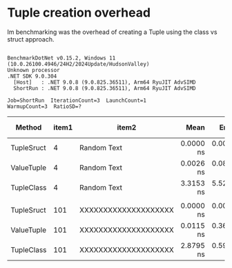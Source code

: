 # Tuple creation overhead

Im benchmarking was the overhead of creating a Tuple using the class vs struct approach.

```

BenchmarkDotNet v0.15.2, Windows 11 (10.0.26100.4946/24H2/2024Update/HudsonValley)
Unknown processor
.NET SDK 9.0.304
  [Host]   : .NET 9.0.8 (9.0.825.36511), Arm64 RyuJIT AdvSIMD
  ShortRun : .NET 9.0.8 (9.0.825.36511), Arm64 RyuJIT AdvSIMD

Job=ShortRun  IterationCount=3  LaunchCount=1  
WarmupCount=3  RatioSD=?  

```
| Method     | item1 | item2                | Mean      | Error     | StdDev    | StdErr    | Min       | Max       | Op/s              | Ratio | Gen0   | Allocated | Alloc Ratio |
|----------- |------ |--------------------- |----------:|----------:|----------:|----------:|----------:|----------:|------------------:|------:|-------:|----------:|------------:|
| TupleSruct | 4     | Random Text          | 0.0000 ns | 0.0000 ns | 0.0000 ns | 0.0000 ns | 0.0000 ns | 0.0000 ns |          Infinity |     ? |      - |         - |           ? |
| ValueTuple | 4     | Random Text          | 0.0026 ns | 0.0835 ns | 0.0046 ns | 0.0026 ns | 0.0000 ns | 0.0079 ns | 378,575,765,325.3 |     ? |      - |         - |           ? |
| TupleClass | 4     | Random Text          | 3.3153 ns | 5.5213 ns | 0.3026 ns | 0.1747 ns | 3.0952 ns | 3.6604 ns |     301,632,980.8 |     ? | 0.0077 |      32 B |           ? |
|            |       |                      |           |           |           |           |           |           |                   |       |        |           |             |
| TupleSruct | 101   | XXXXXXXXXXXXXXXXXXXX | 0.0000 ns | 0.0000 ns | 0.0000 ns | 0.0000 ns | 0.0000 ns | 0.0000 ns |          Infinity |     ? |      - |         - |           ? |
| ValueTuple | 101   | XXXXXXXXXXXXXXXXXXXX | 0.0115 ns | 0.3644 ns | 0.0200 ns | 0.0115 ns | 0.0000 ns | 0.0346 ns |  86,713,294,713.0 |     ? |      - |         - |           ? |
| TupleClass | 101   | XXXXXXXXXXXXXXXXXXXX | 2.8795 ns | 0.5970 ns | 0.0327 ns | 0.0189 ns | 2.8542 ns | 2.9164 ns |     347,287,978.8 |     ? | 0.0077 |      32 B |           ? |
